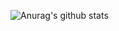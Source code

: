 ![Anurag's github stats](https://github-readme-stats.vercel.app/api?username=JunYeopKim1999&count_private=true&&show_icons=true)
